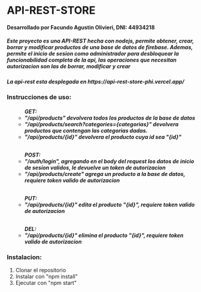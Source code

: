 # API-REST-STORE

<h4> Desarrollado por Facundo Agustin Olivieri, DNI: 44934218</h4>
<h5> Este proyecto es una API-REST hecha con nodejs, permite obtener, crear, borrar y modificar productos de una base de datos de firebase. Ademas, permite el inicio de sesion como administrador para desbloquear la funcionabilidad completa de la api, las operaciones que necesitan autorizacion son las de borrar, modificar y crear</h5>
<h5> La api-rest esta desplegada en https://api-rest-store-phi.vercel.app/</h5>
<h3> Instrucciones de uso:</h3>
<h5><ul>
  <ul>GET:
    <li>"/api/products" devolvera todos los productos de la base de datos</li>
    <li>"/api/products/search?categories={categorias}" devolvera productos que contengan las categorias dadas. </li>
    <li>"/api/products/{id}" devolvera el producto cuya id sea "{id}"</li>
  </ul>
  <br>
  <ul>POST:
    <li>"/auth/login", agregando en el body del request los datos de inicio de sesion validos, le devuelve un token de autorizacion</li>
    <li>"/api/products/create" agrega un producto a la base de datos, requiere token valido de autorizacion</li>
  </ul>
  <br>
  <ul>PUT:
    <li>"/api/products/{id}" edita el producto "{id}", requiere token valido de autorizacion</li>
  </ul>
  <br>
  <ul>DEL:
    <li>"/api/products/{id}" elimina el producto "{id}", requiere token valido de autorizacion</li>
  </ul>
</ul></h5>
<h3> Instalacion:</h3>
<ol>
  <li>Clonar el repositorio</li>
  <li>Instalar con "npm install"</li>
  <li>Ejecutar con "npm start"</li>
</ol>
